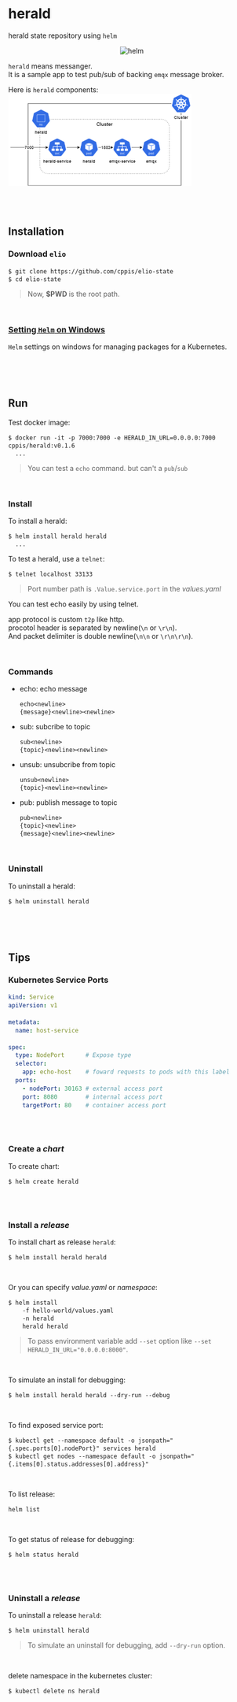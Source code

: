 # herald 
herald state repository using `helm`  

<figure>
  <div style="text-align:center">
    <img src="https://miro.medium.com/max/400/1*ANDxSZMbvvhaxwqdI-6rPw.png" style="width: 120px; max-width: 100%; height: auto" title="helm" />
  </div>
</figure>

`herald` means messanger.  
It is a sample app to test pub/sub of backing `emqx` message broker.  

Here is `herald` components:  
![docs/images/herald.skaffold.png](https://github.com/cppis/elio/blob/dev/docs/images/herald.skaffold.config.png?raw=true)  

<br/><br/>

## Installation  
### Download `elio`  
```shell
$ git clone https://github.com/cppis/elio-state
$ cd elio-state
```

> Now, **$PWD** is the root path.  

<br/>

### [Setting `Helm` on Windows](docs/setting.helm.md)  
`Helm` settings on windows for managing packages for a Kubernetes.  

<br/><br/><br/>

## Run  
Test docker image:  
```shell
$ docker run -it -p 7000:7000 -e HERALD_IN_URL=0.0.0.0:7000 cppis/herald:v0.1.6
  ...
```

> You can test a `echo` command. but can't a `pub`/`sub` 

<br/>

### Install  
To install a herald:  
```shell
$ helm install herald herald  
  ...
```

To test a herald, use a `telnet`:  
```shell
$ telnet localhost 33133
```

> Port number path is `.Value.service.port` in the *values.yaml*  

You can test echo easily by using telnet.  

app protocol is custom `t2p` like http.  
procotol header is separated by newline(`\n` or `\r\n`).  
And packet delimiter is double newline(`\n\n` or `\r\n\r\n`).

<br/>

### Commands  
* echo: echo message    
  ```
  echo<newline>
  {message}<newline><newline>
  ```
* sub: subcribe to topic    
  ```
  sub<newline>
  {topic}<newline><newline>
  ```
* unsub: unsubcribe from topic  
  ```
  unsub<newline>
  {topic}<newline><newline>
  ```
* pub: publish message to topic  
  ```
  pub<newline>
  {topic}<newline>
  {message}<newline><newline>
  ```

<br/>

### Uninstall  
To uninstall a herald:  
```shell
$ helm uninstall herald
```

<br/><br/><br/>

## Tips  
### Kubernetes Service Ports  
```yaml
kind: Service
apiVersion: v1

metadata:
  name: host-service

spec:
  type: NodePort      # Expose type 
  selector:
    app: echo-host    # foward requests to pods with this label
  ports:
    - nodePort: 30163 # external access port
    port: 8080        # internal access port
    targetPort: 80    # container access port
```

<br/><br/>

### Create a *chart*  
To create chart:  
```shell
$ helm create herald
```

<br/><br/>

### Install a *release*  
To install chart as release `herald`:  
```shell
$ helm install herald herald
```

<br/>

Or you can specify *value.yaml* or *namespace*:  
```shell
$ helm install 
    -f hello-world/values.yaml
    -n herald
    herald herald
```

> To pass environment variable add `--set` option like `--set HERALD_IN_URL="0.0.0.0:8000"`.  

<br/>

To simulate an install for debugging:  
```shell
$ helm install herald herald --dry-run --debug
```

<br/>

To find exposed service port:  
```shell
$ kubectl get --namespace default -o jsonpath="{.spec.ports[0].nodePort}" services herald
$ kubectl get nodes --namespace default -o jsonpath="{.items[0].status.addresses[0].address}"
```

<br/>

To list release:  
```shell
helm list
```

<br/>

To get status of release for debugging:  
```shell
$ helm status herald
```

<br/><br/>

### Uninstall a *release*  
To uninstall a release `herald`:  
```shell
$ helm uninstall herald
```

> To simulate an uninstall for debugging, add `--dry-run` option.

<br/>

delete namespace in the kubernetes cluster:  
```shell
$ kubectl delete ns herald
```
